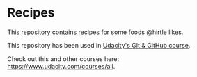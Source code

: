 # Recipes

This repository contains recipes for some foods @hirtle likes.

This repository has been used in [Udacity's Git & GitHub course](https://www.udacity.com/course/how-to-use-git-and-github--ud775).

Check out this and other courses here: https://www.udacity.com/courses/all.
